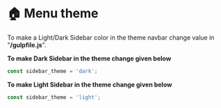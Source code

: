 # 🏠 Menu theme

To make a Light/Dark  Sidebar color in the theme navbar change value in "**/gulpfile.js**".

**To make Dark Sidebar in the theme change given below**

```javascript
const sidebar_theme = 'dark';
```



**To make Light Sidebar in the theme change given below**

```javascript
const sidebar_theme = 'light';
```
